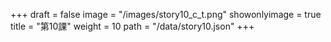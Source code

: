 +++
draft = false 
image = "/images/story10_c_t.png" 
showonlyimage = true 
title = "第10課" 
weight = 10 
path = "/data/story10.json" 
+++
